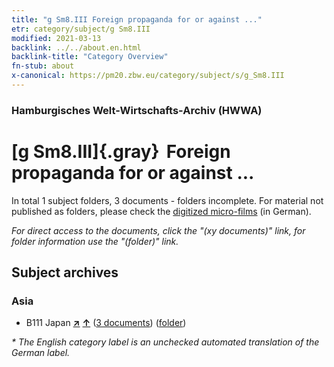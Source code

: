 ```yaml
---
title: "g Sm8.III Foreign propaganda for or against ..."
etr: category/subject/g Sm8.III
modified: 2021-03-13
backlink: ../../about.en.html
backlink-title: "Category Overview"
fn-stub: about
x-canonical: https://pm20.zbw.eu/category/subject/s/g_Sm8.III
---
```


### Hamburgisches Welt-Wirtschafts-Archiv (HWWA)
# [g Sm8.III]{.gray}&#8201; Foreign propaganda for or against ...&#160; 





In total 1 subject folders, 3 documents - folders incomplete.
For material not published as folders, please check the [digitized micro-films](/film/h1_sh.de.html) (in German).

_For direct access to the documents, click the "(xy documents)" link, for folder information use the "(folder)" link._

## Subject archives



### Asia

- B111 Japan [**&nearr;**](../../../geo/i/141272/about.en.html "Japan (all folders)") [**&uarr;**](../../../geo/about.en.html#B111 "Country category system") (<a href="https://pm20.zbw.eu/dfgview/sh/141272,220906" title="about: Japan : Foreign propaganda for or against ..." target="_blank">3 documents</a>) ([folder](../../../../folder/sh/1412xx/141272/2209xx/220906/about.en.html))


_* The English category label is an unchecked automated translation of the German label._

